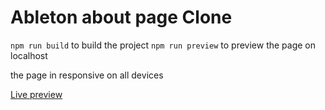 # Ableton about page Clone

`npm run build` to build the project
`npm run preview` to preview the page on localhost

the page in responsive on all devices

[Live preview](https://ableton-about-page.am0.tech)
